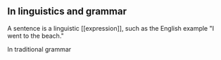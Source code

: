 ## In linguistics and grammar
A sentence is a linguistic [[expression]], such as the English example "I went to the beach."

In traditional grammar